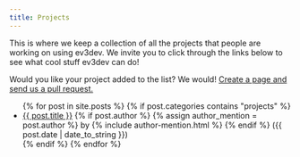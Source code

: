 ```yaml
---
title: Projects
---
```


This is where we keep a collection of all the projects that people are working
on using ev3dev. We invite you to click through the links below to see what
cool stuff ev3dev can do!

Would you like your project added to the list? We would!
[Create a page and send us a pull request.](https://github.com/ev3dev/ev3dev/wiki/Posting-A-Project)

<ul id="projects-list">
    {% for post in site.posts %}
        {% if post.categories contains "projects" %}
            <li>
                <a href="{{ site.github.url }}{{ post.url }}">{{ post.title }}</a>
                {% if post.author %}
                    {% assign author_mention = post.author %}
                    by {% include author-mention.html %}
                {% endif %}
                ({{ post.date | date_to_string }})
            </li>
        {% endif %}
    {% endfor %}
</ul>
